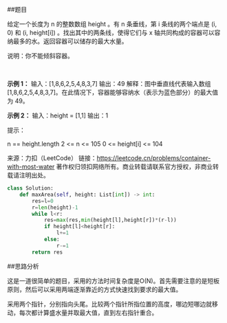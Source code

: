 ##题目

给定一个长度为 n 的整数数组 height 。有 n 条垂线，第 i 条线的两个端点是 (i, 0) 和 (i, height[i]) 。找出其中的两条线，使得它们与 x 轴共同构成的容器可以容纳最多的水。返回容器可以储存的最大水量。

说明：你不能倾斜容器。

 

**示例 1：**
输入：[1,8,6,2,5,4,8,3,7]
输出：49 
解释：图中垂直线代表输入数组 [1,8,6,2,5,4,8,3,7]。在此情况下，容器能够容纳水（表示为蓝色部分）的最大值为 49。

**示例 2：**
输入：height = [1,1]
输出：1
 

提示：

n == height.length
2 <= n <= 105
0 <= height[i] <= 104

来源：力扣（LeetCode）
链接：https://leetcode.cn/problems/container-with-most-water
著作权归领扣网络所有。商业转载请联系官方授权，非商业转载请注明出处。

~~~python
class Solution:
    def maxArea(self, height: List[int]) -> int:
        res=l=0
        r=len(height)-1
        while l<r:
            res=max(res,min(height[l],height[r])*(r-l))
            if height[l]<height[r]:
                l+=1
            else:
                r-=1
        return res
~~~

##思路分析

这是一道很简单的题目，采用的方法时间复杂度是O(N)。首先需要注意的是短板原则，然后可以采用两端逐渐靠近的方式快速找到要求的最大值。

采用两个指针，分别指向头尾。比较两个指针所指位置的高度，哪边短哪边就移动，每次都计算盛水量并取最大值，直到左右指针重合。